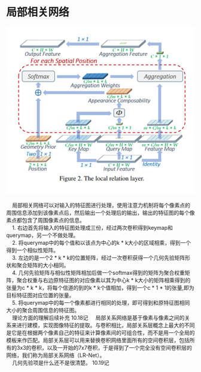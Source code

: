 局部相关网络
============
<div align=center><img src="https://github.com/fate-fight/paper/blob/master/images/full_lr.png"/></div><br/>
&nbsp&nbsp&nbsp&nbsp局部相关网络可以对输入的特征图进行处理，使用注意力机制将每个像素点的周围信息添加到该像素点后，然后输出一个处理后的输出，输出的特征图的每个像素点都包含了周围像素点的信息。  <br/>
&nbsp&nbsp&nbsp&nbsp1. 右边首先将输入的特征图处理成三份，经过两次卷积得到keymap和querymap，另一个不做处理。<br/>
&nbsp&nbsp&nbsp&nbsp2. 将querymap中的每个值和以该点为中心的k * k大小的区域相乘，得到一个得到一个相似性矩阵。<br/>
&nbsp&nbsp&nbsp&nbsp3. 左边的是一个2 * k * k的位置矩阵，经过一次卷积获得一个几何先验矩阵形状和聚合矩阵的大小相同。<br/>
&nbsp&nbsp&nbsp&nbsp4. 几何先验矩阵与相似性矩阵相加后做一个softmax得到的矩阵为聚合权重矩阵，聚合权重与右边原特征图的对应像素以其为中心k * k大小的矩阵相乘得到的张量为c * k * k，将每个信道的到的k * k个值相加，得到一个c * 1 * 1的张量,即为目标特征图对应位置的张量。<br/>
&nbsp&nbsp&nbsp&nbsp5. 将querymap中的每一个像素都进行相同的处理，即可得到和原特征图相同大小的聚合周围信息的特征图。  <br/>  
&nbsp&nbsp&nbsp&nbsp理论方面的理解后续补充 10.18记
&nbsp&nbsp&nbsp&nbsp局部关系网络是基于像素与像素之间的关系来进行建模，实现图像特征的提取。与卷积相比，局部关系层概念上最大的不同是它是在根据两个像素自己的特征来计算像素间的可组合性，而不是用一个全局的模板来作匹配。局部关系层可以用来替换卷积网络里面所有的空间卷积层，包括所有的3x3的卷积，以及一开始的7x7卷积，于是得到了一个完全没有空间卷积层的网络，我们称为局部关系网络（LR-Net）。<br/>
&nbsp&nbsp&nbsp&nbsp几何先验项是什么还不是很清楚。  10.19记
